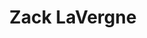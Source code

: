 ---
title: Zack LaVergne
organization: Facebook
country: USA
talk: "Using AI to Map the World with Facebook's RapiD editor"
---